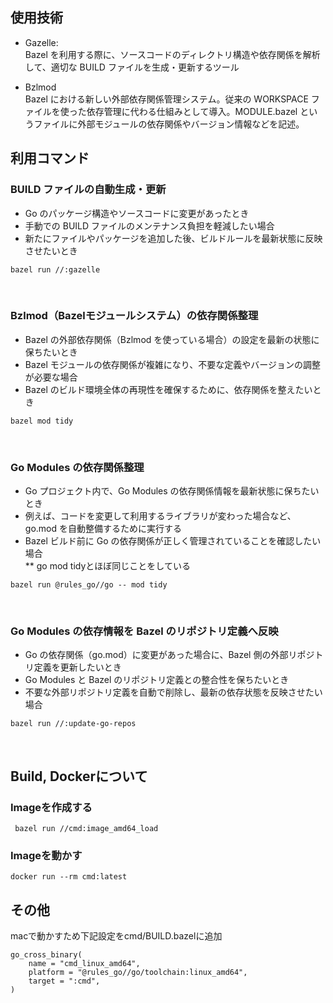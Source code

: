 ## 使用技術
- Gazelle:
<br>Bazel を利用する際に、ソースコードのディレクトリ構造や依存関係を解析して、適切な BUILD ファイルを生成・更新するツール

- Bzlmod
<br>Bazel における新しい外部依存関係管理システム。従来の WORKSPACE ファイルを使った依存管理に代わる仕組みとして導入。MODULE.bazel というファイルに外部モジュールの依存関係やバージョン情報などを記述。


## 利用コマンド
### BUILD ファイルの自動生成・更新
-  Go のパッケージ構造やソースコードに変更があったとき
- 手動での BUILD ファイルのメンテナンス負担を軽減したい場合
- 新たにファイルやパッケージを追加した後、ビルドルールを最新状態に反映させたいとき
```
bazel run //:gazelle
```
<br>

### Bzlmod（Bazelモジュールシステム）の依存関係整理
- Bazel の外部依存関係（Bzlmod を使っている場合）の設定を最新の状態に保ちたいとき
- Bazel モジュールの依存関係が複雑になり、不要な定義やバージョンの調整が必要な場合
- Bazel のビルド環境全体の再現性を確保するために、依存関係を整えたいとき

```
bazel mod tidy
```
<br>

### Go Modules の依存関係整理
- Go プロジェクト内で、Go Modules の依存関係情報を最新状態に保ちたいとき
- 例えば、コードを変更して利用するライブラリが変わった場合など、go.mod を自動整備するために実行する
- Bazel ビルド前に Go の依存関係が正しく管理されていることを確認したい場合
<br>** go mod tidyとほぼ同じことをしている<br>

```
bazel run @rules_go//go -- mod tidy
```
<br>

### Go Modules の依存情報を Bazel のリポジトリ定義へ反映
- Go の依存関係（go.mod）に変更があった場合に、Bazel 側の外部リポジトリ定義を更新したいとき
- Go Modules と Bazel のリポジトリ定義との整合性を保ちたいとき
- 不要な外部リポジトリ定義を自動で削除し、最新の依存状態を反映させたい場合
```
bazel run //:update-go-repos
```
<br>


## Build, Dockerについて

### Imageを作成する
```
 bazel run //cmd:image_amd64_load
```

### Imageを動かす
```
docker run --rm cmd:latest
```

## その他
macで動かすため下記設定をcmd/BUILD.bazelに追加
```
go_cross_binary(
    name = "cmd_linux_amd64",
    platform = "@rules_go//go/toolchain:linux_amd64",
    target = ":cmd",
)
```
